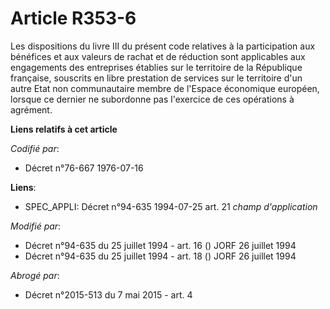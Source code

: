 # Article R353-6

Les dispositions du livre III du présent code relatives à la participation aux bénéfices et aux valeurs de rachat et de
réduction sont applicables aux engagements des entreprises établies sur le territoire de la République française, souscrits
en libre prestation de services sur le territoire d'un autre Etat non communautaire membre de l'Espace économique européen,
lorsque ce dernier ne subordonne pas l'exercice de ces opérations à agrément.

**Liens relatifs à cet article**

_Codifié par_:

  - Décret n°76-667 1976-07-16

**Liens**:

  - SPEC_APPLI: Décret n°94-635 1994-07-25 art. 21 *champ d'application*

_Modifié par_:

  - Décret n°94-635 du 25 juillet 1994 - art. 16 () JORF 26 juillet 1994
  - Décret n°94-635 du 25 juillet 1994 - art. 18 () JORF 26 juillet 1994

_Abrogé par_:

  - Décret n°2015-513 du 7 mai 2015 - art. 4
